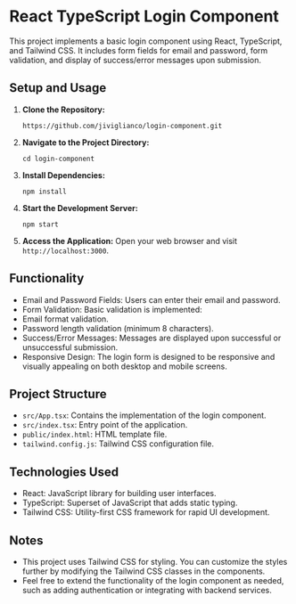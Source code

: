 # React TypeScript Login Component

This project implements a basic login component using React, TypeScript, and Tailwind CSS. It includes form fields for email and password, form validation, and display of success/error messages upon submission.

## Setup and Usage

1. **Clone the Repository:**
    ```
    https://github.com/jiviglianco/login-component.git
2. **Navigate to the Project Directory:**
    ```
    cd login-component
3. **Install Dependencies:**
    ```
    npm install
4. **Start the Development Server:**
    ```
    npm start
5. **Access the Application:**
Open your web browser and visit `http://localhost:3000`.

## Functionality

- Email and Password Fields: Users can enter their email and password.
- Form Validation: Basic validation is implemented:
- Email format validation.
- Password length validation (minimum 8 characters).
- Success/Error Messages: Messages are displayed upon successful or unsuccessful submission.
- Responsive Design: The login form is designed to be responsive and visually appealing on both desktop and mobile screens.

## Project Structure

- `src/App.tsx`: Contains the implementation of the login component.
- `src/index.tsx`: Entry point of the application.
- `public/index.html`: HTML template file.
- `tailwind.config.js`: Tailwind CSS configuration file.

## Technologies Used

- React: JavaScript library for building user interfaces.
- TypeScript: Superset of JavaScript that adds static typing.
- Tailwind CSS: Utility-first CSS framework for rapid UI development.

## Notes

- This project uses Tailwind CSS for styling. You can customize the styles further by modifying the Tailwind CSS classes in the components.
- Feel free to extend the functionality of the login component as needed, such as adding authentication or integrating with backend services.